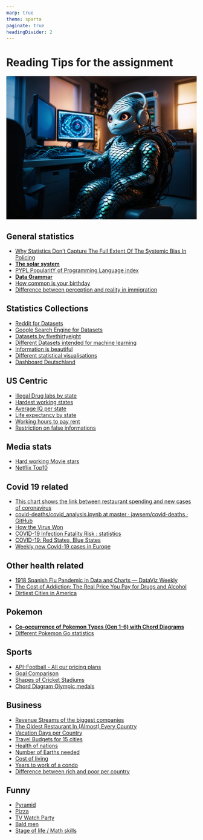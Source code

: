```yaml
---
marp: true
theme: sparta
paginate: true
headingDivider: 2
---
```

<!-- _paginate: skip -->
<!-- _class: title -->

# Reading Tips for the assignment
![bg left:40%](../img/robot11.jpg)

## General statistics

* [Why Statistics Don’t Capture The Full Extent Of The Systemic Bias In Policing](https://fivethirtyeight.com/features/why-statistics-dont-capture-the-full-extent-of-the-systemic-bias-in-policing/?utm_source=digg)
* **[The solar system](https://i.redd.it/wr1r93iv2he41.jpg)**
* [PYPL PopularitY of Programming Language index](http://pypl.github.io/PYPL.html)
* **[Data Grammar](https://www.behance.net/gallery/83894451/Catalogue-de-graphes-pour-dataviz-data-grammar)**
* [How common is your birthday](https://public.tableau.com/app/profile/lisa.trescott/viz/HowCommonIsYourBirthday_17222664505560/Birthday)
* [Difference between perception and reality in immigration](https://www.visualcapitalist.com/almost-everyone-overestimates-how-many-immigrants-live-in-their-home-country/)

## Statistics Collections
* [Reddit for Datasets](https://www.reddit.com/r/datasets/)
* [Google Search Engine for Datasets](https://datasetsearch.research.google.com)
* [Datasets by fivethirtyeight](https://data.fivethirtyeight.com)
* [Different Datasets intended for machine learning](https://www.openml.org/search?type=data)
* [Information is beautiful](https://informationisbeautiful.net/beautifulnews/)
* [Different statistical visualisations](https://datavisualiseworld.wordpress.com/posts/)
* [Dashboard Deutschland](https://www.dashboard-deutschland.de)

## US Centric
* [Illegal Drug labs by state](https://www.criminalattorneycincinnati.com/which-u-s-cities-have-had-the-most-illegal-drug-labs-raided-by-the-dea-over-the-past-10-years/)
* [Hardest working states](https://www.visualcapitalist.com/mapped-u-s-states-that-work-the-hardest/)
* [Average IQ per state](https://www.visualcapitalist.com/mapped-average-iq-score-by-state/)
* [Life expectancy by state](https://www.forbes.com/advisor/life-insurance/states-with-the-largest-decline-in-life-expectancy/)
* [Working hours to pay rent](https://www.self.inc/info/work-hours-to-pay-rent/)
* [Restriction on false informations](https://www.pewresearch.org/short-reads/2023/07/20/most-americans-favor-restrictions-on-false-information-violent-content-online/s)

## Media stats

* [Hard working Movie stars](https://resume.io/blog/worlds-hardest-working-hollywood-stars)
* [Netflix Top10](https://top10.netflix.com)

## Covid 19 related

* [This chart shows the link between restaurant spending and new cases of coronavirus](https://www.cnbc.com/2020/06/26/this-chart-shows-the-link-between-restaurant-spending-and-new-coronavirus-cases.html?utm_source=digg)
* [covid-deaths/covid_analysis.ipynb at master · jawsem/covid-deaths · GitHub](https://github.com/jawsem/covid-deaths/blob/master/covid_analysis.ipynb)
* [How the Virus Won](https://www.nytimes.com/interactive/2020/us/coronavirus-spread.html?action=click&module=Spotlight&pgtype=Homepage?utm_source=digg)
* [COVID-19 Infection Fatality Risk : statistics](https://www.reddit.com/r/statistics/comments/hgndu0/d_covid19_infection_fatality_risk/)
* [COVID-19: Red States, Blue States](https://tamino.wordpress.com/2020/06/21/covid-19-red-states-blue-states/)
* [Weekly new Covid-19 cases in Europe](https://docs.google.com/spreadsheets/d/e/2PACX-1vTU3DCePS-m3DTxYtMIeymYsWX5ZZBQeXnSuwEeTpBoLH6rwGyBzHhnUqIL1GynnKyrGqV6HIt7aI7M/pubchart?oid=580361556&format=interactive)

## Other health related

* [1918 Spanish Flu Pandemic in Data and Charts — DataViz Weekly](https://www.anychart.com/blog/2020/04/17/spanish-flu-data-charts/)
* [The Cost of Addiction: The Real Price You Pay for Drugs and Alcohol](https://www.detox.net/uncover/cost-addiction-drugs-alcohol/)
* [Dirtiest Cities in America](https://www.visualcapitalist.com/mapped-the-10-dirtiest-cities-in-america/)

## Pokemon

* **[Co-occurrence of Pokemon Types (Gen 1-6) with Chord Diagrams](https://shahinrostami.com/posts/statistics/data-is-beautiful/co-occurrence-of-pokemon-types-with-chord-diagrams/#The-Dataset)**
* [Different Pokemon Go statistics](https://www.businessofapps.com/data/pokemon-go-statistics/)
 
## Sports
 
* [API-Football - All our pricing plans](https://www.api-football.com/pricing)
* [Goal Comparison](https://streamja.com/1Jgd)
* [Shapes of Cricket Stadiums](https://www.bbc.co.uk/sport/extra/vjVnELf6Ih/shapes_cricket_stadiums)
* [Chord Diagram Olympic medals](https://shahinrostami.com/posts/statistics/data-is-beautiful/top-olympic-medal-earning-countries/)
 
## Business
 
* [Revenue Streams of the biggest companies](https://i.redd.it/1zz3wzx1az701.jpg)
* [The Oldest Restaurant In (Almost) Every Country](https://www.netcredit.com/blog/oldest-restaurant-in-every-country/)
* [Vacation Days per Country](https://cdn.digg.com/wp-content/uploads/2022/11/18132455/vacation-days-countries-world.png)
* [Travel Budgets for 15 cities](https://www.visualcapitalist.com/mapped-daily-travel-budgets-for-15-european-countries/)
* [Health of nations](https://themeasureofaplan.com/wealth-map/)
* [Number of Earths needed](https://www.visualcapitalist.com/the-number-of-earths-needed-for-different-countries-lifestyles/)
* [Cost of living](https://smartasset.com/data-studies/united-states-europe-col-2023)
* [Years to work of a condo](https://www.voronoiapp.com/real-estate/How-Many-Years-Does-it-Take-to-Save-for-a-Condo--2761)
* [Difference between rich and poor per country](https://www.voronoiapp.com/wealth/How-far-apart-are-the-incomes-of-the-rich-and-poor-in-different-countries-2617)
 
 ## Funny
 * [Pyramid](https://i.redd.it/7oy9k33ifij41.jpg)
* [Pizza](https://i.redd.it/oa5gyhjre7h31.jpg)
* [TV Watch Party](https://i.redd.it/sbrpx4e8y1e01.jpg)
* [Bald men](https://www.voronoiapp.com/maps/Percentage-of-Bald-Males-by-Country-2765)
* [Stage of life / Math skills](https://i.redd.it/fyfmu7ewoqi41.jpg)
